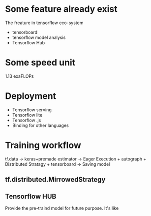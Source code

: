 # Some feature already exist
The freature in tensorflow eco-system
- tensorboard
- tensorflow model analysis
- Tensorflow Hub
# Some speed unit
1.13 exaFLOPs


# Deployment
- Tensorflow serving
- Tensorflow lite
- Tensorflow .js
- Binding for other languages

# Training workflow
tf.data -> keras+premade estimator -> Eager Execution + autograph + Distributed Stratagy + tensorboard -> Saving model

## tf.distributed.MirrowedStrategy
## Tensorflow HUB
Provide the pre-traind model for future purpose. It's like 
<!--stackedit_data:
eyJoaXN0b3J5IjpbMTQ3MDI3MjYxOCwtMjkzODI5MSwtMjEyOT
I1NTg2OV19
-->